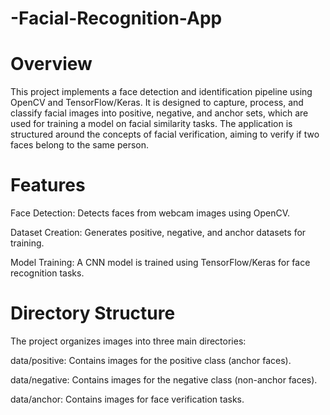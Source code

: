 # -Facial-Recognition-App

# Overview
This project implements a face detection and identification pipeline using OpenCV and TensorFlow/Keras. It is designed to capture, process, and classify facial images into positive, negative, and anchor sets, which are used for training a model on facial similarity tasks. The application is structured around the concepts of facial verification, aiming to verify if two faces belong to the same person.

# Features
Face Detection: Detects faces from webcam images using OpenCV.

Dataset Creation: Generates positive, negative, and anchor datasets for training.

Model Training: A CNN model is trained using TensorFlow/Keras for face recognition tasks.

# Directory Structure

The project organizes images into three main directories:

data/positive: Contains images for the positive class (anchor faces).

data/negative: Contains images for the negative class (non-anchor faces).

data/anchor: Contains images for face verification tasks.

